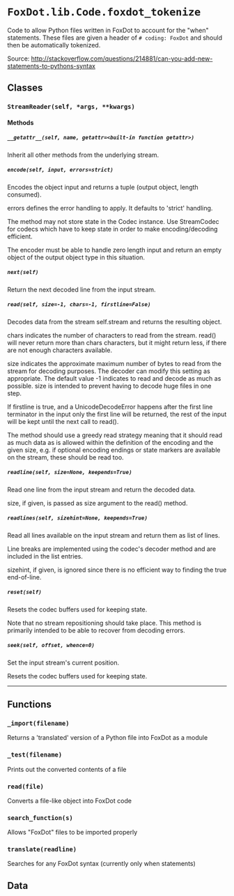 # `FoxDot.lib.Code.foxdot_tokenize`

Code to allow Python files written in FoxDot to account for the "when"
statements. These files are given a header of `# coding: FoxDot` and
should then be automatically tokenized.

Source: http://stackoverflow.com/questions/214881/can-you-add-new-statements-to-pythons-syntax

## Classes

### `StreamReader(self, *args, **kwargs)`



#### Methods

##### `__getattr__(self, name, getattr=<built-in function getattr>)`

Inherit all other methods from the underlying stream.
        

##### `encode(self, input, errors=strict)`

Encodes the object input and returns a tuple (output
object, length consumed).

errors defines the error handling to apply. It defaults to
'strict' handling.

The method may not store state in the Codec instance. Use
StreamCodec for codecs which have to keep state in order to
make encoding/decoding efficient.

The encoder must be able to handle zero length input and
return an empty object of the output object type in this
situation.

##### `next(self)`

Return the next decoded line from the input stream.

##### `read(self, size=-1, chars=-1, firstline=False)`

Decodes data from the stream self.stream and returns the
resulting object.

chars indicates the number of characters to read from the
stream. read() will never return more than chars
characters, but it might return less, if there are not enough
characters available.

size indicates the approximate maximum number of bytes to
read from the stream for decoding purposes. The decoder
can modify this setting as appropriate. The default value
-1 indicates to read and decode as much as possible.  size
is intended to prevent having to decode huge files in one
step.

If firstline is true, and a UnicodeDecodeError happens
after the first line terminator in the input only the first line
will be returned, the rest of the input will be kept until the
next call to read().

The method should use a greedy read strategy meaning that
it should read as much data as is allowed within the
definition of the encoding and the given size, e.g.  if
optional encoding endings or state markers are available
on the stream, these should be read too.

##### `readline(self, size=None, keepends=True)`

Read one line from the input stream and return the
decoded data.

size, if given, is passed as size argument to the
read() method.

##### `readlines(self, sizehint=None, keepends=True)`

Read all lines available on the input stream
and return them as list of lines.

Line breaks are implemented using the codec's decoder
method and are included in the list entries.

sizehint, if given, is ignored since there is no efficient
way to finding the true end-of-line.

##### `reset(self)`

Resets the codec buffers used for keeping state.

Note that no stream repositioning should take place.
This method is primarily intended to be able to recover
from decoding errors.

##### `seek(self, offset, whence=0)`

Set the input stream's current position.

Resets the codec buffers used for keeping state.

---

## Functions

### `_import(filename)`

Returns a 'translated' version of a Python file into FoxDot as a module  

### `_test(filename)`

Prints out the converted contents of a file 

### `read(file)`

Converts a file-like object into FoxDot code 

### `search_function(s)`

Allows "FoxDot" files to be imported properly 

### `translate(readline)`

Searches for any FoxDot syntax (currently only when statements) 

## Data

